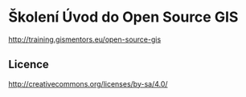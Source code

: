 Školení Úvod do Open Source GIS
===============================

http://training.gismentors.eu/open-source-gis

Licence
-------

http://creativecommons.org/licenses/by-sa/4.0/
